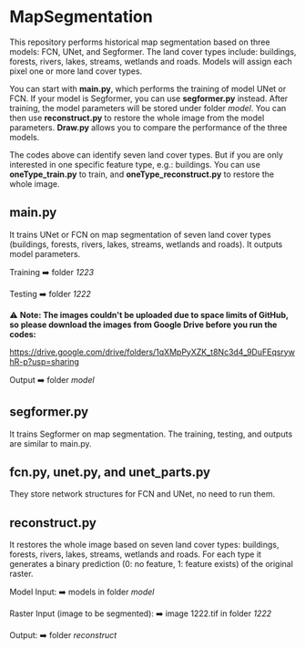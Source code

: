 # MapSegmentation
This repository performs historical map segmentation based on three models: FCN, UNet, and Segformer. The land cover types include: buildings, forests, rivers, lakes, streams, wetlands and roads. Models will assign each pixel one or more land cover types.  

You can start with **main.py**, which performs the training of model UNet or FCN. If your model is Segformer, you can use **segformer.py** instead. After training, the model parameters will be stored under folder *model*. You can then use **reconstruct.py** to restore the whole image from the model parameters. **Draw.py** allows you to compare the performance of the three models.

The codes above can identify seven land cover types. But if you are only interested in one specific feature type, e.g.: buildings. You can use **oneType_train.py** to train, and **oneType_reconstruct.py** to restore the whole image.

## main.py
It trains UNet or FCN on map segmentation of seven land cover types (buildings, forests, rivers, lakes, streams, wetlands and roads). It outputs model parameters.

Training :arrow_right: folder *1223*

Testing :arrow_right: folder *1222*

⚠️ **Note: The images couldn't be uploaded due to space limits of GitHub, so please download the images from Google Drive before you run the codes:**

https://drive.google.com/drive/folders/1qXMpPyXZK_t8Nc3d4_9DuFEqsrywhR-p?usp=sharing

Output :arrow_right: folder *model*

## segformer.py
It trains Segformer on map segmentation. The training, testing, and outputs are similar to main.py.

## fcn.py, unet.py, and unet_parts.py
They store network structures for FCN and UNet, no need to run them.

## reconstruct.py
It restores the whole image based on seven land cover types: buildings, forests, rivers, lakes, streams, wetlands and roads. For each type it generates a binary prediction (0: no feature, 1: feature exists) of the original raster.

Model Input: :arrow_right: models in folder *model*

Raster Input (image to be segmented): :arrow_right: image 1222.tif in folder *1222*

Output: :arrow_right: folder *reconstruct*
